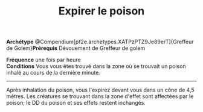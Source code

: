 ﻿---
# ATTENTION : Ne modifiez pas ce fichier
# Ce fichier est généré automatiquement par un script d'après les données du module Foundry VTT officiel et de sa traduction
title: Expirer le poison
titleEn: Exhale Poison
id: GAoUxmcKx1vW3vEB
group: actions
---
<p><span id="ctl00_MainContent_DetailedOutput"><strong>Archétype</strong> @Compendium[pf2e.archetypes.XATPzPTZ9Je89erT]{Greffeur de Golem}<strong>Prérequis</strong> Dévouement de Greffeur de golem</span></p><p><span id="ctl00_MainContent_DetailedOutput"><strong>Fréquence</strong> une fois par heure<br><strong>Conditions</strong> Vous vous êtes trouvé dans la zone où se trouvait un poison inhalé au cours de la dernière minute.</span></p><hr><p>Après inhalation du poison, vous l'expirez devant vous dans un cône de 4,5 mètres. Les créatures se trouvant dans la zone d'effet sont affectées par le poison; le DD du poison et ses effets restent inchangés.&nbsp;</p>
